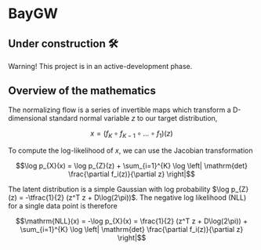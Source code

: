 # BayGW

## Under construction 🛠️

Warning! This project is in an active-development phase. 

## Overview of the mathematics

The normalizing flow is a series of invertible maps which transform a D-dimensional standard normal variable $z$ to our target distribution,

$$x = (f_{K} \circ f_{K-1} \circ \dots \circ f_{1})(z)$$

To compute the log-likelihood of $x$, we can use the Jacobian transformation

$$\log p_{X}(x) = \log p_{Z}(z) + \sum_{i=1}^{K} \log \left| \mathrm{det} \frac{\partial f_i(z)}{\partial z} \right|$$

The latent distribution is a simple Gaussian with log probability $\log p_{Z}(z) = -\tfrac{1}{2} (z^T z + D\log(2\pi))$. The negative log likelihood (NLL) for a single data point is therefore

$$\mathrm{NLL}(x) = -\log p_{X}(x) = \frac{1}{2} (z^T z + D\log(2\pi)) + \sum_{i=1}^{K} \log \left| \mathrm{det} \frac{\partial f_i(z)}{\partial z} \right|$$
